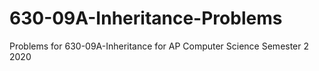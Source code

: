 # 630-09A-Inheritance-Problems
Problems for 630-09A-Inheritance for AP Computer Science Semester 2 2020
